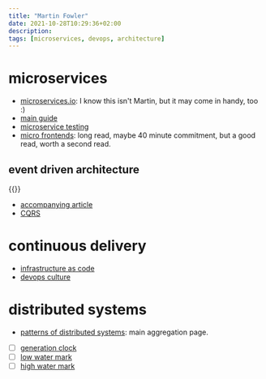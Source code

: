 ```yaml
---
title: "Martin Fowler"
date: 2021-10-28T10:29:36+02:00
description: 
tags: [microservices, devops, architecture]
---
```


# microservices
- [microservices.io](https://microservices.io/): I know this isn't Martin, but it may come in handy, too :)
- [main guide](https://martinfowler.com/microservices/)
- [microservice testing](https://martinfowler.com/articles/microservice-testing/)
- [micro frontends](https://martinfowler.com/articles/micro-frontends.html): long read, maybe 40 minute commitment, but a good read, worth a second read.
## event driven architecture
{{<youtube STKCRSUsyP0>}}
- [accompanying article](https://www.martinfowler.com/articles/201701-event-driven.html)
- [CQRS](https://www.martinfowler.com/bliki/CQRS.html)


# continuous delivery
- [infrastructure as code](https://martinfowler.com/bliki/InfrastructureAsCode.html)
- [devops culture](https://martinfowler.com/bliki/DevOpsCulture.html)

# distributed systems
- [patterns of distributed systems](https://martinfowler.com/articles/patterns-of-distributed-systems/?utm_source=pocket_mylist): main aggregation page. 
- [ ] [generation clock](https://martinfowler.com/articles/patterns-of-distributed-systems/generation.html)
- [ ] [low water mark](https://martinfowler.com/articles/patterns-of-distributed-systems/low-watermark.html)
- [ ] [high water mark](https://martinfowler.com/articles/patterns-of-distributed-systems/high-watermark.html)
